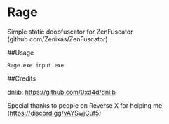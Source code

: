 # Rage
Simple static deobfuscator for ZenFuscator (github.com/Zenixas/ZenFuscator)


##Usage

```Rage.exe input.exe```

##Credits

dnlib: https://github.com/0xd4d/dnlib

Special thanks to people on Reverse X for helping me (https://discord.gg/vAYSwjCuf5)
